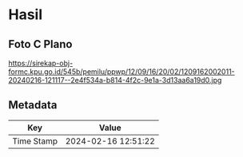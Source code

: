 # Hasil

## Foto C Plano

https://sirekap-obj-formc.kpu.go.id/545b/pemilu/ppwp/12/09/16/20/02/1209162002011-20240216-121117--2e4f534a-b814-4f2c-9e1a-3d13aa6a19d0.jpg


## Metadata

| Key        | Value               |
| ---------- | ------------------- |
| Time Stamp | 2024-02-16 12:51:22 |



